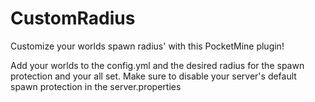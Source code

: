 # CustomRadius
Customize your worlds spawn radius' with this PocketMine plugin!

Add your worlds to the config.yml and the desired radius for the spawn protection and your all set.
Make sure to disable your server's default spawn protection in the server.properties
